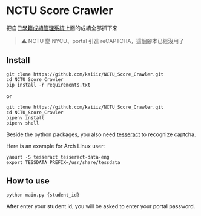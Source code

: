 # NCTU Score Crawler

把自己[學籍成績管理系統](https://regist.nctu.edu.tw/)上面的成績全部抓下來

> ⚠ NCTU 變 NYCU、portal 引進 reCAPTCHA，這個腳本已經沒用了

## Install

```
git clone https://github.com/kaiiiz/NCTU_Score_Crawler.git
cd NCTU_Score_Crawler
pip install -r requirements.txt
```

or

```
git clone https://github.com/kaiiiz/NCTU_Score_Crawler.git
cd NCTU_Score_Crawler
pipenv install
pipenv shell
```

Beside the python packages, you also need [tesseract](https://github.com/tesseract-ocr/tesseract/wiki) to recognize captcha.

Here is an example for Arch Linux user:

```
yaourt -S tesseract tesseract-data-eng
export TESSDATA_PREFIX=/usr/share/tessdata
```

## How to use

```
python main.py {student_id}
```

After enter your student id, you will be asked to enter your portal password.
